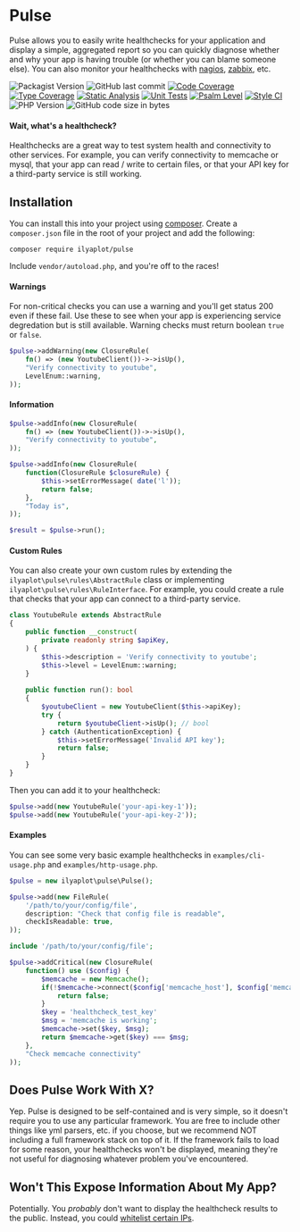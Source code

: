 # Pulse

Pulse allows you to easily write healthchecks for your application and display a simple, aggregated report so you can quickly diagnose whether and why your app is having trouble (or whether you can blame someone else). You can also monitor your healthchecks with [nagios](http://www.nagios.org/), [zabbix](http://www.zabbix.com/), etc.

![Packagist Version](https://img.shields.io/packagist/v/ilyaplot/pulse?label=release&style=plastic)
![GitHub last commit](https://img.shields.io/github/last-commit/ilyaplot/pulse?style=plastic)
[![Code Coverage](https://codecov.io/gh/ilyaplot/pulse/branch/master/graph/badge.svg)](https://codecov.io/gh/ilyaplot/pulse)
[![Type Coverage](https://shepherd.dev/github/ilyaplot/pulse/coverage.svg)](https://shepherd.dev/github/ilyaplot/pulse)
[![Static Analysis](https://github.com/ilyaplot/pulse/workflows/static%20analysis/badge.svg)](https://github.com/ilyaplot/pulse/actions?query=workflow%3A%22static+analysis%22)
[![Unit Tests](https://github.com/ilyaplot/pulse/workflows/tests/badge.svg)](https://github.com/ilyaplot/pulse/actions?query=workflow%3A%22tests%22)
[![Psalm Level](https://shepherd.dev/github/ilyaplot/pulse/level.svg)](https://shepherd.dev/github/ilyaplot/pulse)
[![Style CI](https://github.styleci.io/repos/605941101/shield?style=plastic)](https://github.styleci.io/repos/605941101)
![PHP Version](https://img.shields.io/packagist/dependency-v/ilyaplot/pulse/php?style=plastic)
![GitHub code size in bytes](https://img.shields.io/github/languages/code-size/ilyaplot/pulse?style=plastic)

#### Wait, what's a healthcheck?

Healthchecks are a great way to test system health and connectivity to other services. For example, you can verify connectivity to memcache or mysql, that your app can read / write to certain files, or that your API key for a third-party service is still working.

## Installation

You can install this into your project using [composer](http://getcomposer.org/doc/00-intro.md#installation-nix). Create a `composer.json` file in the root of your project and add the following:

```
composer require ilyaplot/pulse
```

Include `vendor/autoload.php`, and you're off to the races!

#### Warnings

For non-critical checks you can use a warning and you'll get status 200 even if these fail. Use these to see when your app is experiencing service degredation but is still available. Warning checks must return boolean `true` or `false`.

```php
$pulse->addWarning(new ClosureRule(
    fn() => (new YoutubeClient())->->isUp(),
    "Verify connectivity to youtube",
    LevelEnum::warning,
));
```

#### Information

```php
$pulse->addInfo(new ClosureRule(
    fn() => (new YoutubeClient())->->isUp(),
    "Verify connectivity to youtube", 
));

$pulse->addInfo(new ClosureRule(
    function(ClosureRule $closureRule) {
        $this->setErrorMessage( date('l'));
        return false;
    }, 
    "Today is",
));

$result = $pulse->run();
```

#### Custom Rules

You can also create your own custom rules by extending the `ilyaplot\pulse\rules\AbstractRule` class or implementing `ilyaplot\pulse\rules\RuleInterface`.
For example, you could create a rule that checks that your app can connect to a third-party service.

```php
class YoutubeRule extends AbstractRule
{
    public function __construct(
        private readonly string $apiKey,
    ) {
        $this->description = 'Verify connectivity to youtube';
        $this->level = LevelEnum::warning;
    }
    
    public function run(): bool
    {
        $youtubeClient = new YoutubeClient($this->apiKey);
        try {
            return $youtubeClient->isUp(); // bool
        } catch (AuthenticationException) {
            $this->setErrorMessage('Invalid API key');
            return false;
        }
    }
}
```

Then you can add it to your healthcheck:

```php
$pulse->add(new YoutubeRule('your-api-key-1'));
$pulse->add(new YoutubeRule('your-api-key-2'));
```

#### Examples

You can see some very basic example healthchecks in `examples/cli-usage.php` and `examples/http-usage.php`.

```php
$pulse = new ilyaplot\pulse\Pulse();

$pulse->add(new FileRule(
    '/path/to/your/config/file',
    description: "Check that config file is readable",
    checkIsReadable: true,
));

include '/path/to/your/config/file';

$pulse->addCritical(new ClosureRule(
    function() use ($config) {
        $memcache = new Memcache();
        if(!$memcache->connect($config['memcache_host'], $config['memcache_port'])){
            return false;
        }
        $key = 'healthcheck_test_key'
        $msg = 'memcache is working';
        $memcache->set($key, $msg);
        return $memcache->get($key) === $msg;
    }, 
    "Check memcache connectivity"
));
```

## Does Pulse Work With X?

Yep. Pulse is designed to be self-contained and is very simple, so it doesn't require you to use any particular framework. You are free to include other things like yml parsers, etc. if you choose, but we recommend NOT including a full framework stack on top of it. If the framework fails to load for some reason, your healthchecks won't be displayed, meaning they're not useful for diagnosing whatever problem you've encountered.

## Won't This Expose Information About My App?

Potentially. You *probably* don't want to display the healthcheck results to the public. Instead, you could [whitelist certain IPs](http://httpd.apache.org/docs/2.2/howto/access.html).
